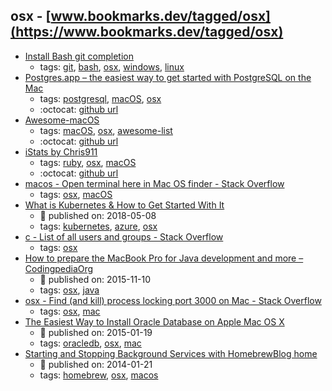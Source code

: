 osx - [www.bookmarks.dev/tagged/osx](https://www.bookmarks.dev/tagged/osx) 
---
* [Install Bash git completion](https://github.com/bobthecow/git-flow-completion/wiki/Install-Bash-git-completion)
    * tags: [git](../tags/git.md), [bash](../tags/bash.md), [osx](../tags/osx.md), [windows](../tags/windows.md), [linux](../tags/linux.md)
* [Postgres.app – the easiest way to get started with PostgreSQL on the Mac](https://postgresapp.com/)
    * tags: [postgresql](../tags/postgresql.md), [macOS](../tags/macOS.md), [osx](../tags/osx.md)
    * :octocat: [github url](https://github.com/PostgresApp/PostgresApp)
* [Awesome-macOS](https://github.com/iCHAIT/awesome-macOS)
    * tags: [macOS](../tags/macOS.md), [osx](../tags/osx.md), [awesome-list](../tags/awesome-list.md)
    * :octocat: [github url](https://github.com/iCHAIT/awesome-macOS)
* [iStats by Chris911](http://chris911.github.io/iStats/)
    * tags: [ruby](../tags/ruby.md), [osx](../tags/osx.md), [macOS](../tags/macOS.md)
    * :octocat: [github url](https://github.com/Chris911/iStats)
* [macos - Open terminal here in Mac OS finder - Stack Overflow](https://stackoverflow.com/questions/420456/open-terminal-here-in-mac-os-finder/7054045#7054045)
    * tags: [osx](../tags/osx.md), [macOS](../tags/macOS.md)
* [What is Kubernetes & How to Get Started With It ](https://blog.risingstack.com/what-is-kubernetes-how-to-get-started/)
    * :calendar: published on: 2018-05-08
    * tags: [kubernetes](../tags/kubernetes.md), [azure](../tags/azure.md), [osx](../tags/osx.md)
* [c - List of all users and groups - Stack Overflow](https://stackoverflow.com/questions/1303561/list-of-all-users-and-groups)
    * tags: [osx](../tags/osx.md)
* [How to prepare the MacBook Pro for Java development and more – CodingpediaOrg](http://www.codingpedia.org/ama/how-to-prepare-the-macbook-pro-for-java-development-and-more/)
    * :calendar: published on: 2015-11-10
    * tags: [osx](../tags/osx.md), [java](../tags/java.md)
* [osx - Find (and kill) process locking port 3000 on Mac - Stack Overflow](https://stackoverflow.com/questions/3855127/find-and-kill-process-locking-port-3000-on-mac)
    * tags: [osx](../tags/osx.md), [mac](../tags/mac.md)
* [The Easiest Way to Install Oracle Database on Apple Mac OS X ](https://blogs.oracle.com/opal/the-easiest-way-to-install-oracle-database-on-apple-mac-os-x)
    * :calendar: published on: 2015-01-19
    * tags: [oracledb](../tags/oracledb.md), [osx](../tags/osx.md), [mac](../tags/mac.md)
* [Starting and Stopping Background Services with HomebrewBlog home](https://robots.thoughtbot.com/starting-and-stopping-background-services-with-homebrew)
    * :calendar: published on: 2014-01-21
    * tags: [homebrew](../tags/homebrew.md), [osx](../tags/osx.md), [macos](../tags/macos.md)
